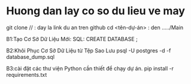# Huong dan lay co so du lieu ve may

git clone <repository-url>  // <repository-url>: day la link du an tren github
cd <tên-dự-án> : den ...../Main

B1:Tạo Cơ Sở Dữ Liệu Mới:
SQL:
CREATE DATABASE <database name>;

B2:Khôi Phục Cơ Sở Dữ Liệu từ Tệp Sao Lưu
psql -U postgres -d <database name> -f database_dump.sql


B3:cài đặt các thư viện Python cần thiết để chạy dự án.
pip install -r requirements.txt